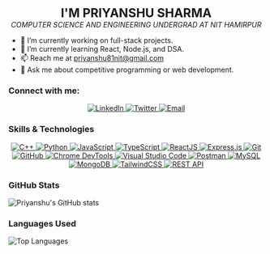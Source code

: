 <p align="center">
  <strong style="font-size: 24px;">I'M PRIYANSHU SHARMA</strong><br/>
  <em>COMPUTER SCIENCE AND ENGINEERING UNDERGRAD AT NIT HAMIRPUR</em>
</p>





- 🔭 I’m currently working on full-stack projects.
- 🌱 I’m currently learning React, Node.js, and DSA.
- 📫 Reach me at [priyanshu81nit@gmail.com](mailto:priyanshu81nit@gmail.com)
- 💬 Ask me about competitive programming or web development.

### Connect with me:
<p align="center">
  <a href="https://www.linkedin.com/in/priyanshu-sharma81nit" target="_blank">
    <img src="https://img.shields.io/badge/LinkedIn-%230077B5.svg?style=for-the-badge&logo=linkedin&logoColor=white" alt="LinkedIn" />
  </a>
  <a href="https://x.com/Priyanshu_S81?t=fWyS6K78NCb8WvbYF1SEhg&s=09" target="_blank">
    <img src="https://img.shields.io/badge/Twitter-%231DA1F2.svg?style=for-the-badge&logo=Twitter&logoColor=white" alt="Twitter" />
  </a>
  <a href="mailto:priyanshu81nit@gmail.com">
    <img src="https://img.shields.io/badge/Email-D14836?style=for-the-badge&logo=gmail&logoColor=white" alt="Email" />
  </a>
</p>

### Skills & Technologies
<p align="center">
  <a href="https://isocpp.org/" target="_blank">
    <img src="https://img.shields.io/badge/C%2B%2B-%2300599C.svg?style=for-the-badge&logo=cplusplus&logoColor=white" alt="C++" />
  </a>
  <a href="https://www.python.org/" target="_blank">
    <img src="https://img.shields.io/badge/Python-%233776AB.svg?style=for-the-badge&logo=python&logoColor=white" alt="Python" />
  </a>
  <a href="https://www.javascript.com/" target="_blank">
    <img src="https://img.shields.io/badge/JavaScript-%23323330.svg?style=for-the-badge&logo=javascript&logoColor=%23F7DF1E" alt="JavaScript" />
  </a>
  <a href="https://www.typescriptlang.org/" target="_blank">
    <img src="https://img.shields.io/badge/TypeScript-%233178C6.svg?style=for-the-badge&logo=typescript&logoColor=white" alt="TypeScript" />
  </a>
  <a href="https://reactjs.org/" target="_blank">
    <img src="https://img.shields.io/badge/React-%2361DAFB.svg?style=for-the-badge&logo=react&logoColor=white" alt="ReactJS" />
  </a>
  <a href="https://expressjs.com/" target="_blank">
    <img src="https://img.shields.io/badge/Express.js-%23404D59.svg?style=for-the-badge&logo=express&logoColor=white" alt="Express.js" />
  </a>
  <a href="https://git-scm.com/" target="_blank">
    <img src="https://img.shields.io/badge/Git-%23F05032.svg?style=for-the-badge&logo=git&logoColor=white" alt="Git" />
  </a>
  <a href="https://github.com/" target="_blank">
    <img src="https://img.shields.io/badge/GitHub-%23181717.svg?style=for-the-badge&logo=github&logoColor=white" alt="GitHub" />
  </a>
  <a href="https://developers.google.com/web/tools/chrome-devtools" target="_blank">
    <img src="https://img.shields.io/badge/Chrome%20DevTools-%234A8EBA.svg?style=for-the-badge&logo=googlechrome&logoColor=white" alt="Chrome DevTools" />
  </a>
  <a href="https://code.visualstudio.com/" target="_blank">
    <img src="https://img.shields.io/badge/VS%20Code-%23007ACC.svg?style=for-the-badge&logo=visualstudiocode&logoColor=white" alt="Visual Studio Code" />
  </a>
  <a href="https://www.postman.com/" target="_blank">
    <img src="https://img.shields.io/badge/Postman-%23FF6C37.svg?style=for-the-badge&logo=postman&logoColor=white" alt="Postman" />
  </a>
  <a href="https://www.mysql.com/" target="_blank">
    <img src="https://img.shields.io/badge/MySQL-%234479A1.svg?style=for-the-badge&logo=mysql&logoColor=white" alt="MySQL" />
  </a>
  <a href="https://www.mongodb.com/" target="_blank">
    <img src="https://img.shields.io/badge/MongoDB-%2347A248.svg?style=for-the-badge&logo=mongodb&logoColor=white" alt="MongoDB" />
  </a>
  <a href="https://tailwindcss.com/" target="_blank">
    <img src="https://img.shields.io/badge/Tailwind%20CSS-%2338B2E8.svg?style=for-the-badge&logo=tailwindcss&logoColor=white" alt="TailwindCSS" />
  </a>
  <a href="https://restfulapi.net/" target="_blank">
    <img src="https://img.shields.io/badge/REST%20API-%232E7BBF.svg?style=for-the-badge&logo=restapi&logoColor=white" alt="REST API" />
  </a>
</p>


### GitHub Stats
![Priyanshu's GitHub stats](https://github-readme-stats.vercel.app/api?username=priyanshu81nit26&show_icons=true&theme=radical)

### Languages Used
![Top Languages](https://github-readme-stats.vercel.app/api/top-langs/?username=priyanshu81nit26&layout=compact&theme=radical)
